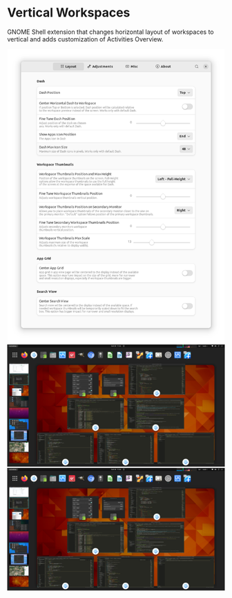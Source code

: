 # Vertical Workspaces

GNOME Shell extension that changes horizontal layout of workspaces to vertical and adds customization of Activities Overview.

![Settings window](screenshots/screenshot.png)
![Default Overview Layout](screenshots/screenshot0.png)
![Custom Overview Layout](screenshots/screenshot0.png)
